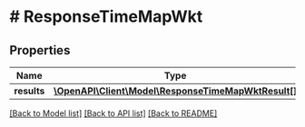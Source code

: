 # # ResponseTimeMapWkt

## Properties

Name | Type | Description | Notes
------------ | ------------- | ------------- | -------------
**results** | [**\OpenAPI\Client\Model\ResponseTimeMapWktResult[]**](ResponseTimeMapWktResult.md) |  |

[[Back to Model list]](../../README.md#models) [[Back to API list]](../../README.md#endpoints) [[Back to README]](../../README.md)
